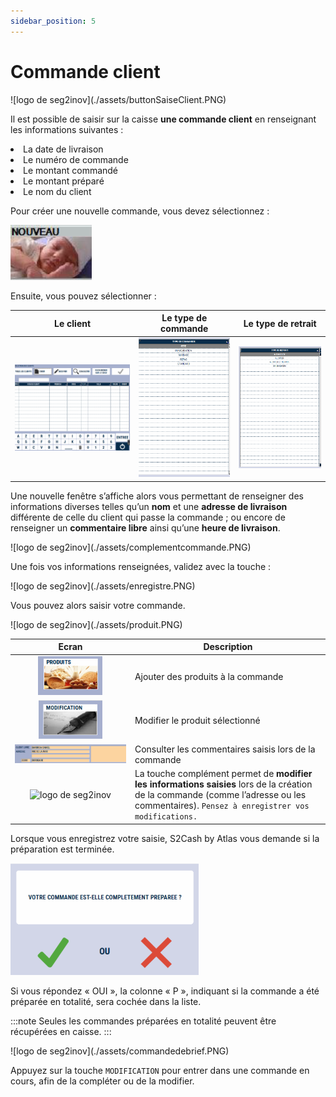 ```yaml
---
sidebar_position: 5
---
```


# Commande client

<div className="contenaireImg">
    ![logo de seg2inov](./assets/buttonSaiseClient.PNG)
    </div>

Il est possible de saisir sur la caisse **une commande client** en renseignant les informations suivantes :

<li> La date de livraison </li>

<li>Le numéro de commande </li>

<li> Le montant commandé </li>

<li> Le montant préparé </li>

<li> Le nom du client </li> 

Pour créer une nouvelle commande, vous devez sélectionnez :
    <div className="contenaireImg">
    ![logo de seg2inov](./assets/creationclinet.PNG)
    </div>

Ensuite, vous pouvez sélectionner : 

| Le client | Le type de commande  | Le type de retrait |
|-----------|-----------|-----------|
|![logo de seg2inov](./assets/leclinet.PNG)| ![logo de seg2inov](./assets/type-de-cmmande.PNG)|![logo de seg2inov](./assets/type-de-retrait.PNG)|

Une nouvelle fenêtre s’affiche alors vous permettant de renseigner des informations diverses telles qu’un **nom** et une **adresse de livraison** différente de celle du client qui passe la commande ; ou encore de renseigner un **commentaire libre** ainsi qu’une **heure de livraison**.

<div className="contenaireImg">
    ![logo de seg2inov](./assets/complementcommande.PNG)
    </div>

Une fois vos informations renseignées, validez avec la touche :

<div className="contenaireImg">
    ![logo de seg2inov](./assets/enregistre.PNG)
    </div>

 Vous pouvez alors saisir votre commande. 

<div className="contenaireImg">
    ![logo de seg2inov](./assets/produit.PNG)
    </div>

| Ecran | Description  | 
|:-----------:|-----------|
|![logo de seg2inov](./assets/boutonproduit.PNG)| Ajouter des produits à la commande|
|![logo de seg2inov](./assets/bouttonModification.PNG)|Modifier le produit sélectionné |
|![logo de seg2inov](./assets/zonesaisiecommande.PNG)|Consulter les commentaires saisis lors de la commande |
|![logo de seg2inov](./assets/bouton%20complément.PNG)|La touche complément permet de **modifier les informations saisies** lors de la création de la commande (comme l’adresse ou les commentaires). ```Pensez à enregistrer vos modifications.``` |

Lorsque vous enregistrez votre saisie, S2Cash by Atlas vous demande si la préparation est terminée.
    <div className="contenaireImg">
    ![logo de seg2inov](./assets/vamidationcommande.PNG)
    </div>

Si vous répondez « OUI », la colonne « P », indiquant si la commande a été préparée en totalité, sera cochée dans la liste. 

:::note
Seules les commandes préparées en totalité peuvent être récupérées en caisse.
:::
<div className="contenaireImg">
    ![logo de seg2inov](./assets/commandedebrief.PNG)
    </div>








Appuyez sur la touche ```MODIFICATION``` pour entrer dans une commande en cours, afin de la compléter ou de la modifier.